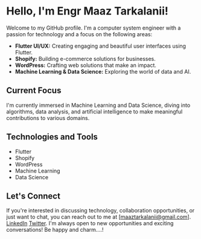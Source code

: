 # Hello, I'm Engr Maaz Tarkalanii!
Welcome to my GitHub profile. I'm a computer system engineer with a passion for technology and a focus on the following areas:

- **Flutter UI/UX:** Creating engaging and beautiful user interfaces using Flutter.
- **Shopify:** Building e-commerce solutions for businesses.
- **WordPress:** Crafting web solutions that make an impact.
- **Machine Learning & Data Science:** Exploring the world of data and AI.

## Current Focus

I'm currently immersed in Machine Learning and Data Science, diving into algorithms, data analysis, and artificial intelligence to make meaningful contributions to various domains.

## Technologies and Tools

- Flutter
- Shopify
- WordPress
- Machine Learning
- Data Science

## Let's Connect

If you're interested in discussing technology, collaboration opportunities, or just want to chat, you can reach out to me at 
[maaztarkalanii@gmail.com].
[LinkedIn](https://www.linkedin.com/in/maaz-tarkalanii-b83b77264/)
[Twitter](https://twitter.com/tarkalanii15112). 
I'm always open to new opportunities and exciting conversations!
Be happy and charm....!
